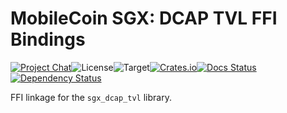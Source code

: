# MobileCoin SGX: DCAP TVL FFI Bindings

[![Project Chat][chat-image]][chat-link]<!--
-->![License][license-image]<!--
-->![Target][target-image]<!--
-->[![Crates.io][crate-image]][crate-link]<!--
-->[![Docs Status][docs-image]][docs-link]<!--
-->[![Dependency Status][deps-image]][deps-link]

FFI linkage for the `sgx_dcap_tvl` library.

[chat-image]: https://img.shields.io/discord/844353360348971068?style=flat-square
[chat-link]: https://mobilecoin.chat
[license-image]: https://img.shields.io/crates/l/mc-sgx-dcap-tvl-sys?style=flat-square
[target-image]: https://img.shields.io/badge/target-sgx-red?style=flat-square
[crate-image]: https://img.shields.io/crates/v/mc-sgx-dcap-tvl-sys.svg?style=flat-square
[crate-link]: https://crates.io/crates/mc-sgx-dcap-tvl-sys
[docs-image]: https://img.shields.io/docsrs/mc-sgx-dcap-tvl-sys?style=flat-square
[docs-link]: https://docs.rs/crate/mc-sgx-dcap-tvl-sys
[deps-image]: https://deps.rs/crate/mc-sgx-dcap-tvl-sys/0.11.0/status.svg?style=flat-square
[deps-link]: https://deps.rs/crate/mc-sgx-dcap-tvl-sys/0.11.0
